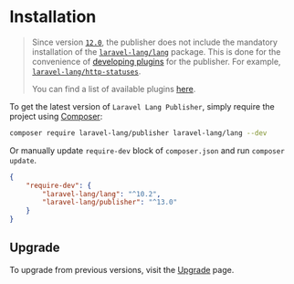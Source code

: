 # Installation

> Since version [`12.0`](https://github.com/Laravel-Lang/publisher/releases/tag/v12.0.0), the publisher does not include the mandatory installation of
> the [`laravel-lang/lang`](https://github.com/Laravel-Lang/lang) package. This is done for the convenience of [developing plugins](../plugins/installation.md) for the publisher.
> For
> example, [`laravel‑lang/http‑statuses`](https://github.com/Laravel-Lang/http-statuses).
>
> You can find a list of available plugins [here](../plugins/local.md).

To get the latest version of `Laravel Lang Publisher`, simply require the project using [Composer](https://getcomposer.org):

```bash
composer require laravel-lang/publisher laravel-lang/lang --dev
```

Or manually update `require-dev` block of `composer.json` and run `composer update`.

```json
{
    "require-dev": {
        "laravel-lang/lang": "^10.2",
        "laravel-lang/publisher": "^13.0"
    }
}
```

## Upgrade

To upgrade from previous versions, visit the [Upgrade](upgrade/index.md) page.
